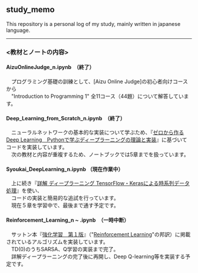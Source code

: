 ## study_memo
  
This repository is a personal log of my study, mainly written in japanese language.  
  
---  
  
### <教材とノートの内容>  
#### AizuOnlineJudge_n.ipynb  （終了）
　プログラミング基礎の訓練として、[Aizu Online Judge]の初心者向けコースから    
　"Introduction to Programming 1" 全11コース（44題）について解答しています。  
    
#### Deep_Learning_from_Scratch_n.ipynb  （終了）
　ニューラルネットワークの基本的な実装について学ぶため、『[ゼロから作る Deep Learning　Pythonで学ぶディープラーニングの理論と実装](https://www.oreilly.co.jp/books/9784873117584/)』に基づいてコードを実装しています。    
　次の教材と内容が重複するため、ノートブックでは5章までを扱っています。    
  
#### Syoukai_DeepLearning_n.ipynb （現在作業中） 
　上に続き『[詳解 ディープラーニング TensorFlow・Kerasによる時系列データ処理](https://book.mynavi.jp/supportsite/detail/9784839962517.html)』を使い、    
　コードの実装と簡易的な追試を行っています。    
　現在５章を学習中で、最後まで通す予定です。  

#### Reinforcement_Learning_n ~ .ipynb  （一時中断）
　サットン本『[強化学習　第１版](http://www.morikita.co.jp/books/book/1990)』（"[Reinforcement Learning](https://mitpress.mit.edu/books/reinforcement-learning)"の邦訳）に掲載されているアルゴリズムを実装しています。    
　TD(0)のうちSARSA、Q学習の実装まで完了。  
　詳解ディープラーニングの完了後に再開し、Deep Q-learning等を実装する予定です。  
　

